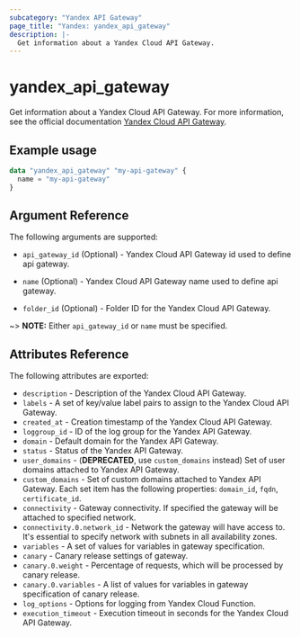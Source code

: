 ```yaml
---
subcategory: "Yandex API Gateway"
page_title: "Yandex: yandex_api_gateway"
description: |-
  Get information about a Yandex Cloud API Gateway.
---
```



# yandex_api_gateway




Get information about a Yandex Cloud API Gateway. For more information, see the official documentation [Yandex Cloud API Gateway](https://cloud.yandex.com/docs/api-gateway/).

## Example usage

```terraform
data "yandex_api_gateway" "my-api-gateway" {
  name = "my-api-gateway"
}
```

## Argument Reference

The following arguments are supported:

* `api_gateway_id` (Optional) - Yandex Cloud API Gateway id used to define api gateway.

* `name` (Optional) - Yandex Cloud API Gateway name used to define api gateway.

* `folder_id` (Optional) - Folder ID for the Yandex Cloud API Gateway.

~> **NOTE:** Either `api_gateway_id` or `name` must be specified.

## Attributes Reference

The following attributes are exported:

* `description` - Description of the Yandex Cloud API Gateway.
* `labels` - A set of key/value label pairs to assign to the Yandex Cloud API Gateway.
* `created_at` - Creation timestamp of the Yandex Cloud API Gateway.
* `loggroup_id` - ID of the log group for the Yandex API Gateway.
* `domain` - Default domain for the Yandex API Gateway.
* `status` - Status of the Yandex API Gateway.
* `user_domains` - (**DEPRECATED**, use `custom_domains` instead) Set of user domains attached to Yandex API Gateway.
* `custom_domains` - Set of custom domains attached to Yandex API Gateway. Each set item has the following properties: `domain_id`, `fqdn`, `certificate_id`.
* `connectivity` - Gateway connectivity. If specified the gateway will be attached to specified network.
* `connectivity.0.network_id` - Network the gateway will have access to. It's essential to specify network with subnets in all availability zones.
* `variables` - A set of values for variables in gateway specification.
* `canary` - Canary release settings of gateway.
* `canary.0.weight` - Percentage of requests, which will be processed by canary release.
* `canary.0.variables` - A list of values for variables in gateway specification of canary release.
* `log_options` - Options for logging from Yandex Cloud Function.
* `execution_timeout` - Execution timeout in seconds for the Yandex Cloud API Gateway.
